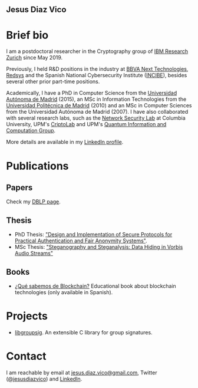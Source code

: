 ## Jesus Diaz Vico

# Brief bio

I am a postdoctoral researcher in the Cryptography group of [IBM Research Zurich](https://www.zurich.ibm.com/crypto/) since May 2019.

Previously, I held R&D positions in the industry at [BBVA Next Technologies](https://www.bbvanexttechnologies.com/), [Redsys](http://www.redsys.es/en/index.html) and the Spanish National Cybersecurity Institute ([INCIBE](https://www.incibe.es/en)), besides several other prior part-time positions.

Academically, I have a PhD in Computer Science from the [Universidad Autónoma de Madrid](http://www.uam.es) (2015), an MSc in Information Technologies from the [Universidad Politécnica de Madrid](http://www.upm.es/) (2010) and an MSc in Computer Sciences from the Universidad Autónoma de Madrid (2007). I have also collaborated with several research labs, such as the [Network Security Lab](http://security.cs.columbia.edu/labs.html) at Columbia University, UPM's [CriptoLab](https://tirnanog.ls.fi.upm.es) and UPM's [Quantum Information and Computation Group](http://www.gcc.fi.upm.es/en/home.html).

More details are available in my [LinkedIn profile](https://www.linkedin.com/in/jesusdiazvico/).

# Publications

## Papers

Check my [DBLP page](https://dblp.org/pers/hd/d/Diaz:Jesus). 

## Thesis

* PhD Thesis: ["Design and Implementation of Secure Protocols for Practical Authentication and Fair Anonymity Systems"](https://www.iacr.org/phds/index.php?p=detail&entry=1462).
* MSc Thesis: ["Steganography and Steganalysis: Data Hiding in Vorbis Audio Streams"](http://oa.upm.es/8989/2/TESIS_MASTER_JESUS_DIAZ_VICO.pdf)

## Books
 * [¿Qué sabemos de Blockchain?](https://www.catarata.org/libro/blockchain_94238/) Educational book about blockchain technologies (only available in Spanish).
 
 # Projects
 * [libgroupsig](https://bitbucket.org/jdiazvico/libgroupsig). An extensible C library for group signatures.

# Contact

I am reachable by email at [jesus.diaz.vico@gmail.com](mailto:jesus.diaz.vico@gmail.com), Twitter ([@jesusdiazvico](https://twitter.com/jesusdiazvico)) and [LinkedIn](https://www.linkedin.com/in/jesusdiazvico/).
